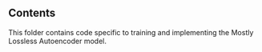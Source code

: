 ## Contents

This folder contains code specific to training and implementing the Mostly Lossless Autoencoder model.

